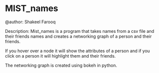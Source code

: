 # MIST_names
 @author: Shakeel Farooq
 
 Description:
 Mist_names is a program that takes names from a csv file and their friends names
 and creates a networking graph of a person and their friends.
 
 If you hover over a node it will show the attributes of a person
 and if you click on a person it will highlight them and their friends.
 
 The networking graph is created using bokeh in python.
